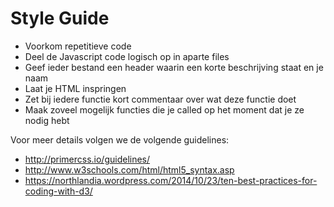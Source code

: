 # Style Guide

* Voorkom repetitieve code
* Deel de Javascript code logisch op in aparte files
* Geef ieder bestand een header waarin een korte beschrijving staat en je naam
* Laat je HTML inspringen
* Zet bij iedere functie kort commentaar over wat deze functie doet
* Maak zoveel mogelijk functies die je called op het moment dat je ze nodig hebt

Voor meer details volgen we de volgende guidelines:
* http://primercss.io/guidelines/
* http://www.w3schools.com/html/html5_syntax.asp  
* https://northlandia.wordpress.com/2014/10/23/ten-best-practices-for-coding-with-d3/
